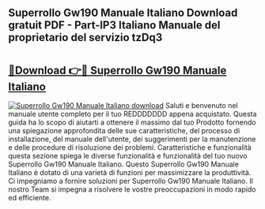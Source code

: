 ## Superrollo Gw190 Manuale Italiano Download gratuit PDF - Part-lP3 Italiano Manuale del proprietario del servizio tzDq3

# <h2><a href="http://dfed6xw.blite.top/?on=Superrollo+Gw190+Manuale+Italiano">🔗Download 👉🔴 Superrollo Gw190 Manuale Italiano</a></h2>

[![Superrollo Gw190 Manuale Italiano download](https://i.imgur.com/lujVjoI.png)](http://dfed6xw.blite.top/?on=Superrollo+Gw190+Manuale+Italiano)
Saluti e benvenuto nel manuale utente completo per il tuo REDDDDDDD appena acquistato. Questa guida ha lo scopo di aiutarti a ottenere il massimo dal tuo Prodotto fornendo una spiegazione approfondita delle sue caratteristiche, del processo di installazione, del manuale dell'utente, dei suggerimenti per la manutenzione e delle procedure di risoluzione dei problemi. Caratteristiche e funzionalità questa sezione spiega le diverse funzionalità e funzionalità del tuo nuovo Superrollo Gw190 Manuale Italiano. Questo Superrollo Gw190 Manuale Italiano è dotato di una varietà di funzioni per massimizzare la produttività. Ci impegniamo a fornire soluzioni per Superrollo Gw190 Manuale Italiano. Il nostro Team si impegna a risolvere le vostre preoccupazioni in modo rapido ed efficiente.
